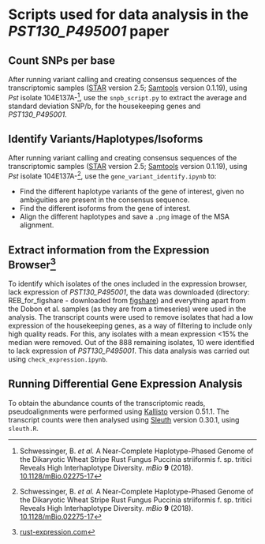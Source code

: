 # Scripts used for data analysis in the _PST130_P495001_ paper
## Count SNPs per base
After running variant calling and creating consensus sequences of the transcriptomic samples ([STAR](https://github.com/alexdobin/STAR) version 2.5; [Samtools](https://www.htslib.org/) version 0.1.19), using _Pst_ isolate 104E137A-[^1], use the `snpb_script.py` to extract the average and standard deviation SNP/b, for the housekeeping genes and _PST130_P495001_.

## Identify Variants/Haplotypes/Isoforms
After running variant calling and creating consensus sequences of the transcriptomic samples ([STAR](https://github.com/alexdobin/STAR) version 2.5; [Samtools](https://www.htslib.org/) version 0.1.19), using _Pst_ isolate 104E137A-[^1], use the `gene_variant_identify.ipynb` to:
+ Find the different haplotype variants of the gene of interest, given no ambiguities are present in the consensus sequence.
+ Find the different isoforms from the gene of interest.
+ Align the different haplotypes and save a `.png` image of the MSA alignment.

## Extract information from the Expression Browser[^2]
To identify which isolates of the ones included in the expression browser, lack expression of _PST130_P495001_, the data was downloaded (directory: REB_for_figshare - downloaded from [figshare](https://figshare.com/articles/dataset/Files_for_Building_the_Rust_Expression_Browser/13177163?file=28736226)) and everything apart from the Dobon et al. samples (as they are from a timeseries) were used in the analysis. The transcript counts were used to remove isolates that had a low expression of the housekeeping genes, as a way of filtering to include only high quality reads. For this, any isolates with a mean expression <15% the median were removed. Out of the 888 remaining isolates, 10 were identified to lack expression of _PST130_P495001_. This data analysis was carried out using `check_expression.ipynb`.

## Running Differential Gene Expression Analysis
To obtain the abundance counts of the transcriptomic reads, pseudoalignments were performed using [Kallisto](https://pachterlab.github.io/kallisto/) version 0.51.1. The transcript counts were then analysed using [Sleuth](https://pachterlab.github.io/sleuth/) version 0.30.1, using `sleuth.R`.


[^1]: Schwessinger, B. _et al._ A Near-Complete Haplotype-Phased Genome of the Dikaryotic Wheat Stripe Rust Fungus Puccinia striiformis f. sp. tritici Reveals High Interhaplotype Diversity. _mBio_ **9** (2018). [10.1128/mBio.02275-17](https://doi.org:10.1128/mBio.02275-17)
[^2]: [rust-expression.com](https://www.rust-expression.com/)
